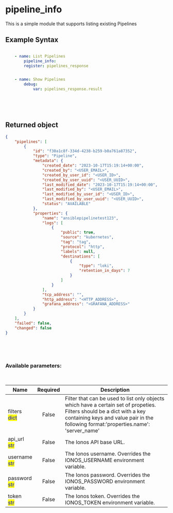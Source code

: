 # pipeline_info

This is a simple module that supports listing existing Pipelines

## Example Syntax


```yaml

    - name: List Pipelines
        pipeline_info:
        register: pipelines_response


    - name: Show Pipelines
        debug:
            var: pipelines_response.result

```

&nbsp;

&nbsp;
## Returned object
```json
{
    "pipelines": [
        {
            "id": "f30a1c8f-334d-4238-b259-b0a761a87352",
            "type": "Pipeline",
            "metadata": {
                "created_date": "2023-10-17T15:19:14+00:00",
                "created_by": "<USER_EMAIL>",
                "created_by_user_id": "<USER_ID>",
                "created_by_user_uuid": "<USER_UUID>",
                "last_modified_date": "2023-10-17T15:19:14+00:00",
                "last_modified_by": "<USER_EMAIL>",
                "last_modified_by_user_id": "<USER_ID>",
                "last_modified_by_user_uuid": "<USER_UUID>",
                "status": "AVAILABLE"
            },
            "properties": {
                "name": "ansiblepipelinetest123",
                "logs": [
                    {
                        "public": true,
                        "source": "kubernetes",
                        "tag": "tag",
                        "protocol": "http",
                        "labels": null,
                        "destinations": [
                            {
                                "type": "loki",
                                "retention_in_days": 7
                            }
                        ]
                    }
                ],
                "tcp_address": "",
                "http_address": "<HTTP_ADDRESS>",
                "grafana_address": "<GRAFANA_ADDRESS>"
            }
        }
    ],
    "failed": false,
    "changed": false
}

```

&nbsp;

&nbsp;
### Available parameters:
&nbsp;

<table data-full-width="true">
  <thead>
    <tr>
      <th width="22.8vw">Name</th>
      <th width="10.8vw" align="center">Required</th>
      <th>Description</th>
    </tr>
  </thead>
  <tbody>
  <tr>
  <td>filters<br/><mark style="color:blue;">dict</mark></td>
  <td align="center">False</td>
  <td>Filter that can be used to list only objects which have a certain set of propeties. Filters should be a dict with a key containing keys and value pair in the following format:'properties.name': 'server_name'</td>
  </tr>
  <tr>
  <td>api_url<br/><mark style="color:blue;">str</mark></td>
  <td align="center">False</td>
  <td>The Ionos API base URL.</td>
  </tr>
  <tr>
  <td>username<br/><mark style="color:blue;">str</mark></td>
  <td align="center">False</td>
  <td>The Ionos username. Overrides the IONOS_USERNAME environment variable.</td>
  </tr>
  <tr>
  <td>password<br/><mark style="color:blue;">str</mark></td>
  <td align="center">False</td>
  <td>The Ionos password. Overrides the IONOS_PASSWORD environment variable.</td>
  </tr>
  <tr>
  <td>token<br/><mark style="color:blue;">str</mark></td>
  <td align="center">False</td>
  <td>The Ionos token. Overrides the IONOS_TOKEN environment variable.</td>
  </tr>
  </tbody>
</table>
